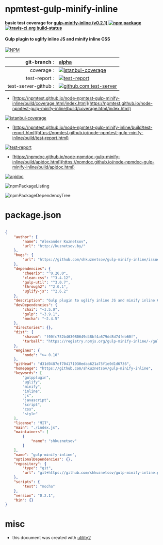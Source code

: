 # npmtest-gulp-minify-inline

#### basic test coverage for  [gulp-minify-inline (v0.2.1)](https://github.com/shkuznetsov/gulp-minify-inline)  [![npm package](https://img.shields.io/npm/v/npmtest-gulp-minify-inline.svg?style=flat-square)](https://www.npmjs.org/package/npmtest-gulp-minify-inline) [![travis-ci.org build-status](https://api.travis-ci.org/npmtest/node-npmtest-gulp-minify-inline.svg)](https://travis-ci.org/npmtest/node-npmtest-gulp-minify-inline)

#### Gulp plugin to uglify inline JS and minify inline CSS

[![NPM](https://nodei.co/npm/gulp-minify-inline.png?downloads=true&downloadRank=true&stars=true)](https://www.npmjs.com/package/gulp-minify-inline)

| git-branch : | [alpha](https://github.com/npmtest/node-npmtest-gulp-minify-inline/tree/alpha)|
|--:|:--|
| coverage : | [![istanbul-coverage](https://npmtest.github.io/node-npmtest-gulp-minify-inline/build/coverage.badge.svg)](https://npmtest.github.io/node-npmtest-gulp-minify-inline/build/coverage.html/index.html)|
| test-report : | [![test-report](https://npmtest.github.io/node-npmtest-gulp-minify-inline/build/test-report.badge.svg)](https://npmtest.github.io/node-npmtest-gulp-minify-inline/build/test-report.html)|
| test-server-github : | [![github.com test-server](https://npmtest.github.io/node-npmtest-gulp-minify-inline/GitHub-Mark-32px.png)](https://npmtest.github.io/node-npmtest-gulp-minify-inline/build/app/index.html) | | build-artifacts : | [![build-artifacts](https://npmtest.github.io/node-npmtest-gulp-minify-inline/glyphicons_144_folder_open.png)](https://github.com/npmtest/node-npmtest-gulp-minify-inline/tree/gh-pages/build)|

- [https://npmtest.github.io/node-npmtest-gulp-minify-inline/build/coverage.html/index.html](https://npmtest.github.io/node-npmtest-gulp-minify-inline/build/coverage.html/index.html)

[![istanbul-coverage](https://npmtest.github.io/node-npmtest-gulp-minify-inline/build/screenCapture.buildCi.browser.%252Ftmp%252Fbuild%252Fcoverage.lib.html.png)](https://npmtest.github.io/node-npmtest-gulp-minify-inline/build/coverage.html/index.html)

- [https://npmtest.github.io/node-npmtest-gulp-minify-inline/build/test-report.html](https://npmtest.github.io/node-npmtest-gulp-minify-inline/build/test-report.html)

[![test-report](https://npmtest.github.io/node-npmtest-gulp-minify-inline/build/screenCapture.buildCi.browser.%252Ftmp%252Fbuild%252Ftest-report.html.png)](https://npmtest.github.io/node-npmtest-gulp-minify-inline/build/test-report.html)

- [https://npmdoc.github.io/node-npmdoc-gulp-minify-inline/build/apidoc.html](https://npmdoc.github.io/node-npmdoc-gulp-minify-inline/build/apidoc.html)

[![apidoc](https://npmdoc.github.io/node-npmdoc-gulp-minify-inline/build/screenCapture.buildCi.browser.%252Ftmp%252Fbuild%252Fapidoc.html.png)](https://npmdoc.github.io/node-npmdoc-gulp-minify-inline/build/apidoc.html)

![npmPackageListing](https://npmtest.github.io/node-npmtest-gulp-minify-inline/build/screenCapture.npmPackageListing.svg)

![npmPackageDependencyTree](https://npmtest.github.io/node-npmtest-gulp-minify-inline/build/screenCapture.npmPackageDependencyTree.svg)



# package.json

```json

{
    "author": {
        "name": "Alexander Kuznetsov",
        "url": "http://kuznetsov.by/"
    },
    "bugs": {
        "url": "https://github.com/shkuznetsov/gulp-minify-inline/issues"
    },
    "dependencies": {
        "cheerio": "^0.20.0",
        "clean-css": "^3.4.12",
        "gulp-util": "^3.0.7",
        "through2": "^2.0.1",
        "uglify-js": "^2.6.2"
    },
    "description": "Gulp plugin to uglify inline JS and minify inline CSS",
    "devDependencies": {
        "chai": "~3.5.0",
        "gulp": "~3.9.1",
        "mocha": "~2.4.5"
    },
    "directories": {},
    "dist": {
        "shasum": "f00fc752b463080649d48bf4a679dd8d74feb60f",
        "tarball": "https://registry.npmjs.org/gulp-minify-inline/-/gulp-minify-inline-0.2.1.tgz"
    },
    "engines": {
        "node": ">= 0.10"
    },
    "gitHead": "d31d0487ef704171930edaa621a75f1e0d1d6736",
    "homepage": "https://github.com/shkuznetsov/gulp-minify-inline",
    "keywords": [
        "gulpplugin",
        "uglify",
        "minify",
        "inline",
        "js",
        "javascript",
        "script",
        "css",
        "style"
    ],
    "license": "MIT",
    "main": "./index.js",
    "maintainers": [
        {
            "name": "shkuznetsov"
        }
    ],
    "name": "gulp-minify-inline",
    "optionalDependencies": {},
    "repository": {
        "type": "git",
        "url": "git+https://github.com/shkuznetsov/gulp-minify-inline.git"
    },
    "scripts": {
        "test": "mocha"
    },
    "version": "0.2.1",
    "bin": {}
}
```



# misc
- this document was created with [utility2](https://github.com/kaizhu256/node-utility2)
